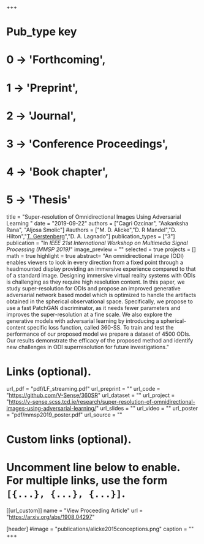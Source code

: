 +++
# Pub_type key
# 0 -> 'Forthcoming',
# 1 -> 'Preprint',
# 2 -> 'Journal',
# 3 -> 'Conference Proceedings',
# 4 -> 'Book chapter',
# 5 -> 'Thesis'

title = "Super-resolution of Omnidirectional Images Using Adversarial Learning "
date = "2019-09-22"
authors = ["Cagri Ozcinar", "Aakanksha Rana", "Aljosa Smolic"]
#authors = ["M. D. Alicke","D. R Mandel","D. Hilton","[T. Gerstenberg](https://tobiasgerstenberg.github.io/)","D. A. Lagnado"]
publication_types = ["3"]
publication = "In *IEEE 21st International Workshop on Multimedia Signal Processing (MMSP 2019)*"
image_preview = ""
selected = true
projects = []
math = true
highlight = true
abstract= "An omnidirectional image (ODI) enables viewers to look in every direction from a fixed point through a headmounted display providing an immersive experience compared to that of a standard image. Designing immersive virtual reality systems with ODIs is challenging as they require high resolution content. In this paper, we study super-resolution for ODIs and
propose an improved generative adversarial network based model which is optimized to handle the artifacts obtained in the spherical observational space. Specifically, we propose to use a fast PatchGAN discriminator, as it needs fewer parameters and improves the super-resolution at a fine scale. We also explore the generative models with adversarial learning by introducing
a spherical-content specific loss function, called 360-SS. To train and test the performance of our proposed model we prepare a dataset of 4500 ODIs. Our results demonstrate the efficacy of the proposed method and identify new challenges in ODI superresolution for future investigations."

# Links (optional).
url_pdf = "pdf/LF_streaming.pdf"
url_preprint = ""
url_code = "https://github.com/V-Sense/360SR"
url_dataset = ""
url_project = "https://v-sense.scss.tcd.ie/research/super-resolution-of-omnidirectional-images-using-adversarial-learning/"
url_slides = ""
url_video = ""
url_poster = "pdf/mmsp2019_poster.pdf"
url_source = ""

# Custom links (optional).
#   Uncomment line below to enable. For multiple links, use the form `[{...}, {...}, {...}]`.
[[url_custom]]
name = "View Proceeding Article"
url = "https://arxiv.org/abs/1908.04297"

[header]
#image = "publications/alicke2015conceptions.png"
caption = ""
+++


